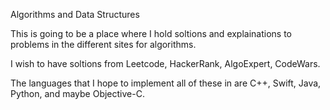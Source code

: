 Algorithms and Data Structures

This is going to be a place where I hold
soltions and explainations to problems
in the different sites for algorithms.

I wish to have soltions from Leetcode,
HackerRank, AlgoExpert, CodeWars.

The languages that I hope to implement all of these in are C++, Swift, Java, Python, and maybe Objective-C.